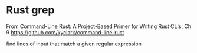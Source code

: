 # Rust grep

From  Command-Line Rust: A Project-Based Primer for Writing Rust CLIs, Ch 9
 https://github.com/kyclark/command-line-rust


find lines of input that match a given regular expression








